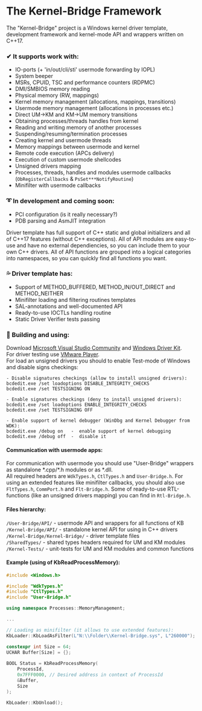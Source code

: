 # The Kernel-Bridge Framework
The "Kernel-Bridge" project is a Windows kernel driver template, development framework and
kernel-mode API and wrappers written on C++17.  
  
### ✔ It supports work with:
* IO-ports (+ 'in/out/cli/sti' usermode forwarding by IOPL)
* System beeper
* MSRs, CPUID, TSC and performance counters (RDPMC)
* DMI/SMBIOS memory reading
* Physical memory (RW, mappings)
* Kernel memory management (allocations, mappings, transitions)
* Usermode memory management (allocations in processes etc.)
* Direct UM->KM and KM->UM memory transitions
* Obtaining processes/threads handles from kernel
* Reading and writing memory of another processes
* Suspending/resuming/termination processes
* Creating kernel and usermode threads
* Memory mappings between usermode and kernel
* Remote code execution (APCs delivery)
* Execution of custom usermode shellcodes
* Unsigned drivers mapping
* Processes, threads, handles and modules usermode callbacks (`ObRegisterCallbacks` & `PsSet***NotifyRoutine`)
* Minifilter with usermode callbacks
  
### ➰ In development and coming soon:
* PCI configuration (is it really necessary?)
* PDB parsing and AsmJIT integration
  
Driver template has full support of C++ static and global initializers and all of C++17 features (without C++ exceptions). All of API modules are easy-to-use and have no external dependiencies, so you can include them to your own C++ drivers. All of API functions are grouped into a logical categories into namespaces, so you can quickly find all functions you want.
  
### 💦 Driver template has:
* Support of METHOD_BUFFERED, METHOD_IN/OUT_DIRECT and METHOD_NEITHER
* Minifilter loading and filtering routines templates
* SAL-annotations and well-documented API
* Ready-to-use IOCTLs handling routine
* Static Driver Verifier tests passing
  
### 💨 Building and using:  
Download [Microsoft Visual Studio Community](https://visualstudio.microsoft.com/downloads/) and [Windows Driver Kit](https://docs.microsoft.com/en-us/windows-hardware/drivers/download-the-wdk).  
For driver testing use [VMware Player](https://my.vmware.com/en/web/vmware/free#desktop_end_user_computing/vmware_workstation_player/14_0).  
For load an unsigned drivers you should to enable Test-mode of Windows and disable signs checkings:
```
- Disable signatures checkings (allow to install unsigned drivers):
bcdedit.exe /set loadoptions DISABLE_INTEGRITY_CHECKS
bcdedit.exe /set TESTSIGNING ON

- Enable signatures checkings (deny to install unsigned drivers):
bcdedit.exe /set loadoptions ENABLE_INTEGRITY_CHECKS
bcdedit.exe /set TESTSIGNING OFF

- Enable support of kernel debugger (WinDbg and Kernel Debugger from WDK):
bcdedit.exe /debug on   -  enable support of kernel debugging
bcdedit.exe /debug off  -  disable it
```
  
#### Communication with usermode apps:  
For communication with usermode you should use "User-Bridge" wrappers as standalone \*.cpp/\*.h modules or as \*.dll.  
All required headers are `WdkTypes.h`, `CtlTypes.h` and `User-Bridge.h`. For using an extended features like minifilter callbacks, you should also use `FltTypes.h`, `CommPort.h` and `Flt-Bridge.h`. Some of ready-to-use RTL-functions (like an unsigned drivers mapping) you can find in `Rtl-Bridge.h`.
  
#### Files hierarchy:
`/User-Bridge/API/` - usermode API and wrappers for all functions of KB  
`/Kernel-Bridge/API/` - standalone kernel API for using in C++ drivers  
`/Kernel-Bridge/Kernel-Bridge/` - driver template files  
`/SharedTypes/` - shared types headers required for UM and KM modules  
`/Kernel-Tests/` - unit-tests for UM and KM modules and common functions  
  
#### Example (using of KbReadProcessMemory):
```cpp
#include <Windows.h>

#include "WdkTypes.h"
#include "CtlTypes.h"
#include "User-Bridge.h"

using namespace Processes::MemoryManagement;

...

// Loading as minifilter (it allows to use extended features):
KbLoader::KbLoadAsFilter(L"N:\\Folder\\Kernel-Bridge.sys", L"260000");

constexpr int Size = 64;
UCHAR Buffer[Size] = {};
 
BOOL Status = KbReadProcessMemory(
    ProcessId,
    0x7FFF0000, // Desired address in context of ProcessId
    &Buffer,
    Size
);

KbLoader::KbUnload();
```
